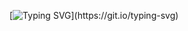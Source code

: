 [![Typing SVG](https://readme-typing-svg.herokuapp.com/?lines=Hello+World!)](https://git.io/typing-svg)

